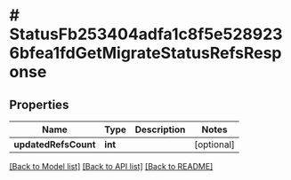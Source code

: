 # # StatusFb253404adfa1c8f5e5289236bfea1fdGetMigrateStatusRefsResponse

## Properties

Name | Type | Description | Notes
------------ | ------------- | ------------- | -------------
**updatedRefsCount** | **int** |  | [optional] 

[[Back to Model list]](../../README.md#documentation-for-models) [[Back to API list]](../../README.md#documentation-for-api-endpoints) [[Back to README]](../../README.md)


